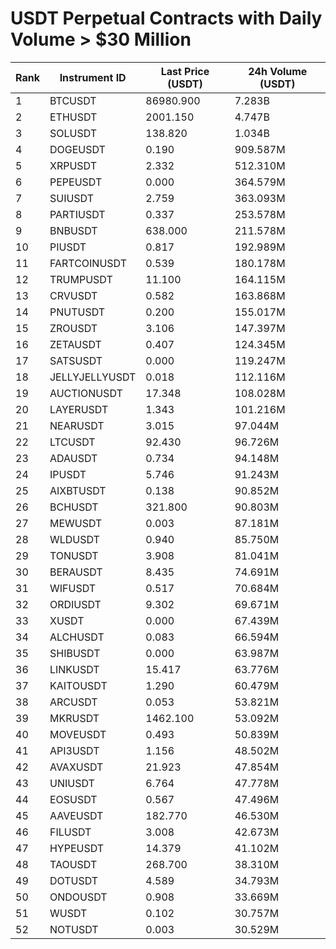 # USDT Perpetual Contracts with Daily Volume > $30 Million

| Rank | Instrument ID | Last Price (USDT) | 24h Volume (USDT) |
|------|---------------|-------------------|-------------------|
| 1 | BTCUSDT | 86980.900 | 7.283B |
| 2 | ETHUSDT | 2001.150 | 4.747B |
| 3 | SOLUSDT | 138.820 | 1.034B |
| 4 | DOGEUSDT | 0.190 | 909.587M |
| 5 | XRPUSDT | 2.332 | 512.310M |
| 6 | PEPEUSDT | 0.000 | 364.579M |
| 7 | SUIUSDT | 2.759 | 363.093M |
| 8 | PARTIUSDT | 0.337 | 253.578M |
| 9 | BNBUSDT | 638.000 | 211.578M |
| 10 | PIUSDT | 0.817 | 192.989M |
| 11 | FARTCOINUSDT | 0.539 | 180.178M |
| 12 | TRUMPUSDT | 11.100 | 164.115M |
| 13 | CRVUSDT | 0.582 | 163.868M |
| 14 | PNUTUSDT | 0.200 | 155.017M |
| 15 | ZROUSDT | 3.106 | 147.397M |
| 16 | ZETAUSDT | 0.407 | 124.345M |
| 17 | SATSUSDT | 0.000 | 119.247M |
| 18 | JELLYJELLYUSDT | 0.018 | 112.116M |
| 19 | AUCTIONUSDT | 17.348 | 108.028M |
| 20 | LAYERUSDT | 1.343 | 101.216M |
| 21 | NEARUSDT | 3.015 | 97.044M |
| 22 | LTCUSDT | 92.430 | 96.726M |
| 23 | ADAUSDT | 0.734 | 94.148M |
| 24 | IPUSDT | 5.746 | 91.243M |
| 25 | AIXBTUSDT | 0.138 | 90.852M |
| 26 | BCHUSDT | 321.800 | 90.803M |
| 27 | MEWUSDT | 0.003 | 87.181M |
| 28 | WLDUSDT | 0.940 | 85.750M |
| 29 | TONUSDT | 3.908 | 81.041M |
| 30 | BERAUSDT | 8.435 | 74.691M |
| 31 | WIFUSDT | 0.517 | 70.684M |
| 32 | ORDIUSDT | 9.302 | 69.671M |
| 33 | XUSDT | 0.000 | 67.439M |
| 34 | ALCHUSDT | 0.083 | 66.594M |
| 35 | SHIBUSDT | 0.000 | 63.987M |
| 36 | LINKUSDT | 15.417 | 63.776M |
| 37 | KAITOUSDT | 1.290 | 60.479M |
| 38 | ARCUSDT | 0.053 | 53.821M |
| 39 | MKRUSDT | 1462.100 | 53.092M |
| 40 | MOVEUSDT | 0.493 | 50.839M |
| 41 | API3USDT | 1.156 | 48.502M |
| 42 | AVAXUSDT | 21.923 | 47.854M |
| 43 | UNIUSDT | 6.764 | 47.778M |
| 44 | EOSUSDT | 0.567 | 47.496M |
| 45 | AAVEUSDT | 182.770 | 46.530M |
| 46 | FILUSDT | 3.008 | 42.673M |
| 47 | HYPEUSDT | 14.379 | 41.102M |
| 48 | TAOUSDT | 268.700 | 38.310M |
| 49 | DOTUSDT | 4.589 | 34.793M |
| 50 | ONDOUSDT | 0.908 | 33.669M |
| 51 | WUSDT | 0.102 | 30.757M |
| 52 | NOTUSDT | 0.003 | 30.529M |
